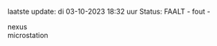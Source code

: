 laatste update: 
di 03-10-2023 18:32   uur 
Status: FAALT - fout - 
<div class="service R">nexus</div><div class="service Y">microstation</div>